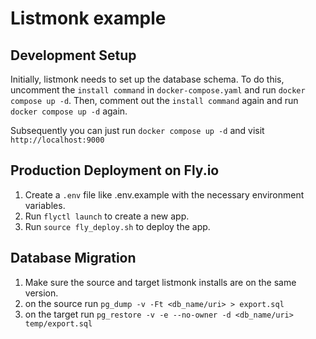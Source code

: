# Listmonk example

## Development Setup

Initially, listmonk needs to set up the database schema. To do this, uncomment the `install command` in `docker-compose.yaml` and run `docker compose up -d`. Then, comment out the `install command` again and run `docker compose up -d` again.

Subsequently you can just run `docker compose up -d` and visit `http://localhost:9000`

## Production Deployment on Fly.io

1. Create a `.env` file like .env.example with the necessary environment variables.
1. Run `flyctl launch` to create a new app.
1. Run `source fly_deploy.sh` to deploy the app.

## Database Migration

1. Make sure the source and target listmonk installs are on the same version.
1. on the source run `pg_dump -v -Ft <db_name/uri> > export.sql`
1. on the target run `pg_restore -v -e --no-owner -d <db_name/uri> temp/export.sql`
